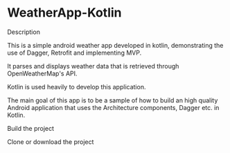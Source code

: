# WeatherApp-Kotlin

Description

This is a simple android weather app developed in kotlin, demonstrating the use of  Dagger, Retrofit and implementing MVP.

It parses and displays weather data that is retrieved through OpenWeatherMap's API. 

Kotlin is used heavily to develop this application.

The main goal of this app is to be a sample of how to build an high quality Android application that uses the Architecture components, Dagger etc. in Kotlin.


Build the project

Clone or download the project
